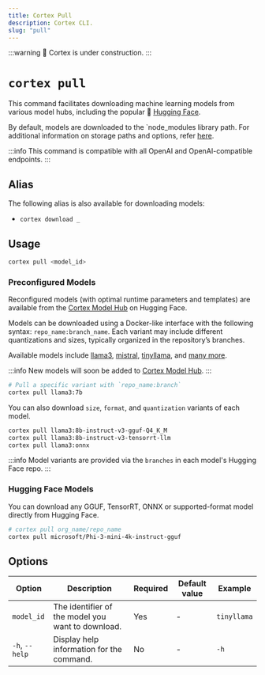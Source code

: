 ```yaml
---
title: Cortex Pull
description: Cortex CLI.
slug: "pull"
---
```


:::warning
🚧 Cortex is under construction.
:::

# `cortex pull`

This command facilitates downloading machine learning models from various model hubs, including the popular 🤗 [Hugging Face](https://huggingface.co/).

By default, models are downloaded to the `node_modules library path. For additional information on storage paths and options, refer [here](/docs/cli).

:::info
This command is compatible with all OpenAI and OpenAI-compatible endpoints.
:::

## Alias

The following alias is also available for downloading models:

- `cortex download _`

## Usage

```bash
cortex pull <model_id>
```

### Preconfigured Models

Reconfigured models (with optimal runtime parameters and templates) are available from the [Cortex Model Hub](https://huggingface.co/cortexso) on Hugging Face.

Models can be downloaded using a Docker-like interface with the following syntax: `repo_name:branch_name`. Each variant may include different quantizations and sizes, typically organized in the repository’s branches.

Available models include [llama3](https://huggingface.co/janhq/llama3), [mistral](https://huggingface.co/janhq/mistral), [tinyllama](https://huggingface.co/janhq/tinyllama), and [many more](https://huggingface.co/janhq).

:::info
New models will soon be added to [Cortex Model Hub](https://huggingface.co/cortexso).
:::

```bash
# Pull a specific variant with `repo_name:branch`
cortex pull llama3:7b
```

You can also download `size`, `format`, and `quantization` variants of each model.

```bash
cortex pull llama3:8b-instruct-v3-gguf-Q4_K_M
cortex pull llama3:8b-instruct-v3-tensorrt-llm
cortex pull llama3:onnx
```

:::info
Model variants are provided via the `branches` in each model's Hugging Face repo.
:::

### Hugging Face Models

You can download any GGUF, TensorRT, ONNX or supported-format model directly from Hugging Face.

```bash
# cortex pull org_name/repo_name
cortex pull microsoft/Phi-3-mini-4k-instruct-gguf
```

## Options

| Option         | Description                                       | Required | Default value | Example     |
| -------------- | ------------------------------------------------- | -------- | ------------- | ----------- |
| `model_id`     | The identifier of the model you want to download. | Yes      | -             | `tinyllama` |
| `-h`, `--help` | Display help information for the command.         | No       | -             | `-h`        |
